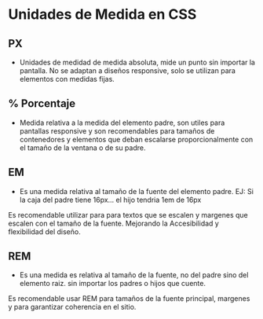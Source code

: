 # Unidades de Medida en CSS

## PX
- Unidades de medidad de medida absoluta, mide un punto sin importar la pantalla. No se adaptan a diseños responsive, solo se utilizan para elementos con medidas fijas.

## % Porcentaje
- Medida relativa a la medida del elemento padre, son utiles para pantallas responsive y son recomendables para tamaños de contenedores y elementos que deban escalarse proporcionalmente con el tamaño de la ventana o de su padre.

## EM 
- Es una medida relativa al tamaño de la fuente del elemento padre. EJ: Si la caja del padre tiene 16px... el hijo tendria 1em de 16px

Es recomendable utilizar para para textos que se escalen y margenes que escalen con el tamaño de la fuente. Mejorando la Accesibilidad y flexibilidad del diseño.

## REM
- Es una medida es relativa al tamaño de la fuente, no del padre sino del elemento raiz. sin importar los padres o hijos que cuente.

Es recomendable usar REM para tamaños de la fuente principal, margenes y para garantizar coherencia en el sitio.